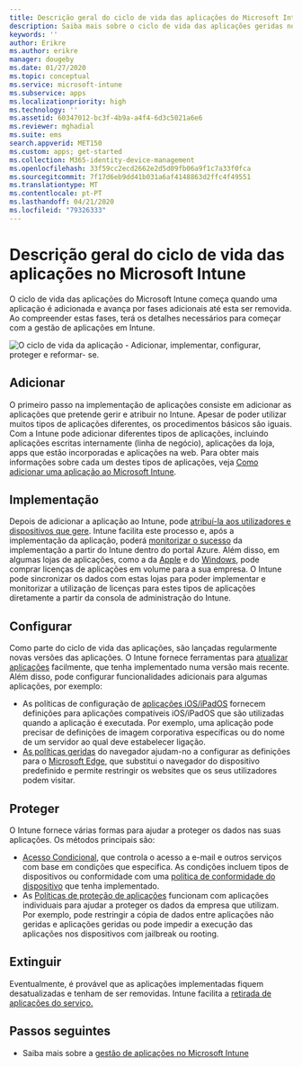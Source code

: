 ```yaml
---
title: Descrição geral do ciclo de vida das aplicações do Microsoft Intune
description: Saiba mais sobre o ciclo de vida das aplicações geridas no Microsoft Intune. O ciclo de vida das aplicações envolve adicionar, implementar, configurar, proteger e extinguir aplicações.
keywords: ''
author: Erikre
ms.author: erikre
manager: dougeby
ms.date: 01/27/2020
ms.topic: conceptual
ms.service: microsoft-intune
ms.subservice: apps
ms.localizationpriority: high
ms.technology: ''
ms.assetid: 60347012-bc3f-4b9a-a4f4-6d3c5021a6e6
ms.reviewer: mghadial
ms.suite: ems
search.appverid: MET150
ms.custom: apps; get-started
ms.collection: M365-identity-device-management
ms.openlocfilehash: 33f59cc2ecd2662e2d5d09fb06a9f1c7a33f0fca
ms.sourcegitcommit: 7f17d6eb9dd41b031a6af4148863d2ffc4f49551
ms.translationtype: MT
ms.contentlocale: pt-PT
ms.lasthandoff: 04/21/2020
ms.locfileid: "79326333"
---
```

# <a name="overview-of-the-app-lifecycle-in-microsoft-intune"></a>Descrição geral do ciclo de vida das aplicações no Microsoft Intune

O ciclo de vida das aplicações do Microsoft Intune começa quando uma aplicação é adicionada e avança por fases adicionais até esta ser removida. Ao compreender estas fases, terá os detalhes necessários para começar com a gestão de aplicações em Intune.

![O ciclo de vida da aplicação - Adicionar, implementar, configurar, proteger e reformar- se.](./media/app-lifecycle/app-lifecycle.png "o ciclo de vida da app Intune")

## <a name="add"></a>Adicionar

O primeiro passo na implementação de aplicações consiste em adicionar as aplicações que pretende gerir e atribuir no Intune. Apesar de poder utilizar muitos tipos de aplicações diferentes, os procedimentos básicos são iguais. Com a Intune pode adicionar diferentes tipos de aplicações, incluindo aplicações escritas internamente (linha de negócio), aplicações da loja, apps que estão incorporadas e aplicações na web. Para obter mais informações sobre cada um destes tipos de aplicações, veja [Como adicionar uma aplicação ao Microsoft Intune](apps-add.md).

## <a name="deploy"></a>Implementação

Depois de adicionar a aplicação ao Intune, pode [atribuí-la aos utilizadores e dispositivos que gere](apps-deploy.md). Intune facilita este processo e, após a implementação da aplicação, poderá [monitorizar o sucesso](apps-monitor.md) da implementação a partir do Intune dentro do portal Azure. Além disso, em algumas lojas de aplicações, como a da [Apple](vpp-apps-ios.md) e do [Windows](windows-store-for-business.md), pode comprar licenças de aplicações em volume para a sua empresa. O Intune pode sincronizar os dados com estas lojas para poder implementar e monitorizar a utilização de licenças para estes tipos de aplicações diretamente a partir da consola de administração do Intune.

## <a name="configure"></a>Configurar

Como parte do ciclo de vida das aplicações, são lançadas regularmente novas versões das aplicações. O Intune fornece ferramentas para [atualizar aplicações](apps-add.md) facilmente, que tenha implementado numa versão mais recente. Além disso, pode configurar funcionalidades adicionais para algumas aplicações, por exemplo:

- As políticas de configuração de [aplicações iOS/iPadOS](app-configuration-policies-use-ios.md) fornecem definições para aplicações compatíveis iOS/iPadOS que são utilizadas quando a aplicação é executada. Por exemplo, uma aplicação pode precisar de definições de imagem corporativa específicas ou do nome de um servidor ao qual deve estabelecer ligação.
- [As políticas geridas](app-configuration-managed-browser.md) do navegador ajudam-no a configurar as definições para o [Microsoft Edge](apps-supported-intune-apps.md#microsoft-apps), que substitui o navegador do dispositivo predefinido e permite restringir os websites que os seus utilizadores podem visitar.

## <a name="protect"></a>Proteger

O Intune fornece várias formas para ajudar a proteger os dados nas suas aplicações. Os métodos principais são:

- [Acesso Condicional](../protect/conditional-access.md), que controla o acesso a e-mail e outros serviços com base em condições que especifica. As condições incluem tipos de dispositivos ou conformidade com uma [política de conformidade do dispositivo](../protect/device-compliance-get-started.md) que tenha implementado.
- As [Políticas de proteção de aplicações](app-protection-policy.md) funcionam com aplicações individuais para ajudar a proteger os dados da empresa que utilizam. Por exemplo, pode restringir a cópia de dados entre aplicações não geridas e aplicações geridas ou pode impedir a execução das aplicações nos dispositivos com jailbreak ou rooting.

## <a name="retire"></a>Extinguir

Eventualmente, é provável que as aplicações implementadas fiquem desatualizadas e tenham de ser removidas. Intune facilita a [retirada de aplicações do serviço.](../remote-actions/device-management.md)

## <a name="next-steps"></a>Passos seguintes

- Saiba mais sobre a [gestão de aplicações no Microsoft Intune](app-management.md)
